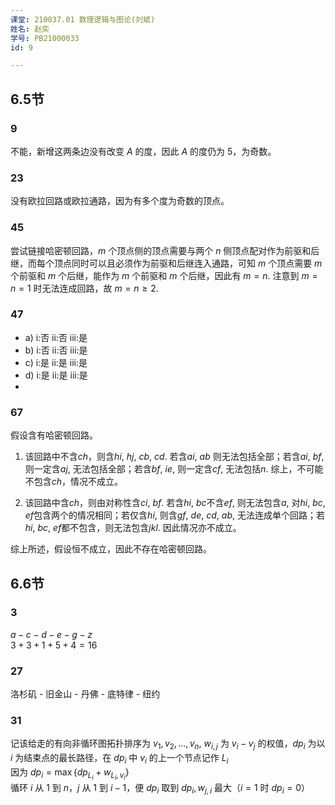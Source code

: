 ```yaml
---
课堂: 210037.01 数理逻辑与图论(刘斌)  
姓名: 赵奕  
学号: PB21000033  
id: 9

---
```

## 6.5节
### 9
不能，新增这两条边没有改变 $A$ 的度，因此 $A$ 的度仍为 $5$，为奇数。

### 23
没有欧拉回路或欧拉通路，因为有多个度为奇数的顶点。

### 45
尝试链接哈密顿回路，$m$ 个顶点侧的顶点需要与两个 $n$ 侧顶点配对作为前驱和后继，而每个顶点同时可以且必须作为前驱和后继连入通路，可知 $m$ 个顶点需要 $m$ 个前驱和 $m$ 个后继，能作为 $m$ 个前驱和 $m$ 个后继，因此有 $m=n$. 注意到 $m=n=1$ 时无法连成回路，故 $m=n\geq 2$.

### 47
- a) i:否 ii:否 iii:是
- b) i:否 ii:否 iii:是
- c) i:是 ii:是 iii:是
- d) i:是 ii:是 iii:是
- 
### 67
假设含有哈密顿回路。
 
1. 该回路中不含$ch$，则含$hi$, $hj$, $cb$, $cd$. 若含$ai$, $ab$ 则无法包括全部；若含$ai$, $bf$, 则一定含$aj$, 无法包括全部；若含$bf$, $ie$, 则一定含$cf$, 无法包括$n$. 综上，不可能不包含$ch$，情况不成立。
 
2. 该回路中含$ch$，则由对称性含$ci$, $bf$. 若含$hi$, $bc$不含$ef$, 则无法包含$a$, 对$hi$, $bc$, $ef$包含两个的情况相同；若仅含$hi$, 则含$gf$, $de$, $cd$, $ab$, 无法连成单个回路；若$hi$, $bc$, $ef$都不包含，则无法包含$jkl$. 因此情况亦不成立。
 
 综上所述，假设恒不成立，因此不存在哈密顿回路。


## 6.6节
### 3
$a-c-d-e-g-z$  
$3+3+1+5+4=16$

### 27
洛杉矶 - 旧金山 - 丹佛 - 底特律 - 纽约

### 31
记该给走的有向非循环图拓扑排序为 $v_1,v_2,\dots,v_n$, $w_{i,j}$ 为 $v_i-v_j$ 的权值，$dp_i$ 为以 $i$ 为结束点的最长路径，在 $dp_i$ 中 $v_i$ 的上一个节点记作 $L_i$  
因为 $dp_i=\max\{dp_{L_i}+w_{L_i,v_i}\}$  
循环 $i$ 从 $1$ 到 $n$，$j$ 从 1 到 $i-1$，便 $dp_i$ 取到 $dp_i,w_{j,i}$ 最大（$i=1$ 时 $dp_i = 0$）

